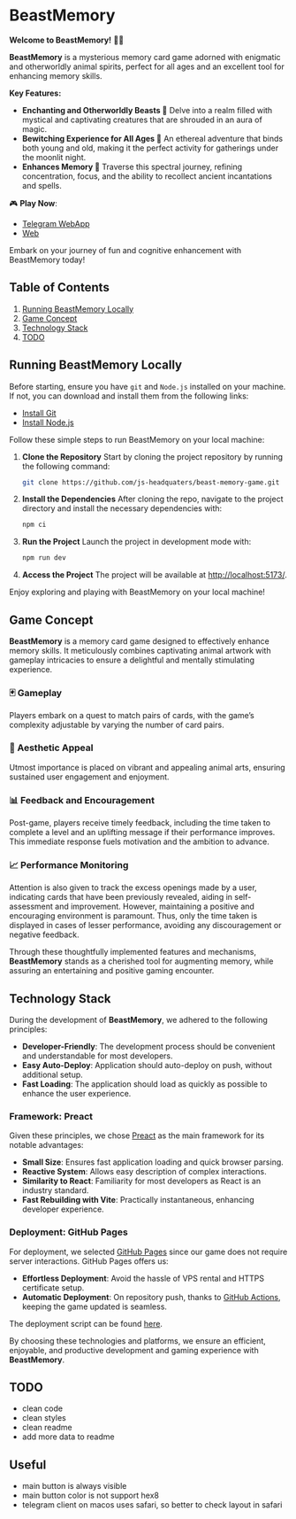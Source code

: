 # BeastMemory

**Welcome to BeastMemory!** 🧠🐾

**BeastMemory** is a mysterious memory card game adorned with enigmatic and otherworldly animal spirits, perfect for all ages and an excellent tool for enhancing memory skills.

**Key Features:**

- **Enchanting and Otherworldly Beasts 🐾**
  Delve into a realm filled with mystical and captivating creatures that are shrouded in an aura of magic.
- **Bewitching Experience for All Ages 🌟**
  An ethereal adventure that binds both young and old, making it the perfect activity for gatherings under the moonlit night.
- **Enhances Memory 🧠**
  Traverse this spectral journey, refining concentration, focus, and the ability to recollect ancient incantations and spells.

🎮 **Play Now**:

- [Telegram WebApp](https://t.me/BeastMemoryBot/game)
- [Web](https://js-headquaters.github.io/beast-memory-game/)

Embark on your journey of fun and cognitive enhancement with BeastMemory today!

## Table of Contents

1. [Running BeastMemory Locally](#running-beastmemory-locally)
2. [Game Concept](#game-concept)
3. [Technology Stack](#technology-stack)
4. [TODO](#todo)

## Running BeastMemory Locally

Before starting, ensure you have `git` and `Node.js` installed on your machine. If not, you can download and install them from the following links:

- [Install Git](https://git-scm.com/book/en/v2/Getting-Started-Installing-Git)
- [Install Node.js](https://nodejs.org/en/)

Follow these simple steps to run BeastMemory on your local machine:

1. **Clone the Repository**
   Start by cloning the project repository by running the following command:

   ```bash
   git clone https://github.com/js-headquaters/beast-memory-game.git
   ```

2. **Install the Dependencies**
   After cloning the repo, navigate to the project directory and install the necessary dependencies with:

   ```bash
   npm ci
   ```

3. **Run the Project**
   Launch the project in development mode with:

   ```bash
   npm run dev
   ```

4. **Access the Project**
   The project will be available at [http://localhost:5173/](http://localhost:5173/).

Enjoy exploring and playing with BeastMemory on your local machine!

## Game Concept

**BeastMemory** is a memory card game designed to effectively enhance memory skills. It meticulously combines captivating animal artwork with gameplay intricacies to ensure a delightful and mentally stimulating experience.

### 🃏 Gameplay

Players embark on a quest to match pairs of cards, with the game’s complexity adjustable by varying the number of card pairs.

### 🎨 Aesthetic Appeal

Utmost importance is placed on vibrant and appealing animal arts, ensuring sustained user engagement and enjoyment.

### 📊 Feedback and Encouragement

Post-game, players receive timely feedback, including the time taken to complete a level and an uplifting message if their performance improves. This immediate response fuels motivation and the ambition to advance.

### 📈 Performance Monitoring

Attention is also given to track the excess openings made by a user, indicating cards that have been previously revealed, aiding in self-assessment and improvement. However, maintaining a positive and encouraging environment is paramount. Thus, only the time taken is displayed in cases of lesser performance, avoiding any discouragement or negative feedback.

Through these thoughtfully implemented features and mechanisms, **BeastMemory** stands as a cherished tool for augmenting memory, while assuring an entertaining and positive gaming encounter.

## Technology Stack

During the development of **BeastMemory**, we adhered to the following principles:

- **Developer-Friendly**: The development process should be convenient and understandable for most developers.
- **Easy Auto-Deploy**: Application should auto-deploy on push, without additional setup.
- **Fast Loading**: The application should load as quickly as possible to enhance the user experience.

### Framework: Preact

Given these principles, we chose [Preact](https://preactjs.com/) as the main framework for its notable advantages:

- **Small Size**: Ensures fast application loading and quick browser parsing.
- **Reactive System**: Allows easy description of complex interactions.
- **Similarity to React**: Familiarity for most developers as React is an industry standard.
- **Fast Rebuilding with Vite**: Practically instantaneous, enhancing developer experience.

### Deployment: GitHub Pages

For deployment, we selected [GitHub Pages](https://pages.github.com/) since our game does not require server interactions. GitHub Pages offers us:

- **Effortless Deployment**: Avoid the hassle of VPS rental and HTTPS certificate setup.
- **Automatic Deployment**: On repository push, thanks to [GitHub Actions](https://github.com/features/actions), keeping the game updated is seamless.

The deployment script can be found [here](.github/workflows/deploy.yml).

By choosing these technologies and platforms, we ensure an efficient, enjoyable, and productive development and gaming experience with **BeastMemory**.

## TODO

- clean code
- clean styles
- clean readme
- add more data to readme

## Useful

- main button is always visible
- main button color is not support hex8
- telegram client on macos uses safari, so better to check layout in safari
